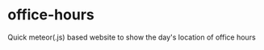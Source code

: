 office-hours
============

Quick meteor(.js) based website to show the day's location of office hours 